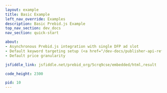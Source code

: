 ```yaml
---
layout: example
title: Basic Example
left_nav_override: Examples
description: Basic Prebid.js Example
top_nav_section: dev_docs
nav_section: quick-start

about:
- Asynchronous Prebid.js integration with single DFP ad slot
- Default keyword targeting setup (<a href="/dev-docs/publisher-api-reference.html#bidderSettingsDefault">reference</a>)
- Default price granularity

jsfiddle_link: jsfiddle.net/prebid_org/5crq9cse/embedded/html,result

code_height: 2300

pid: 10
---
```

